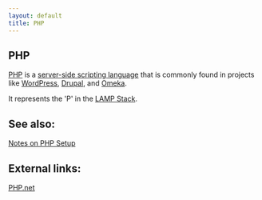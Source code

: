 ```yaml
---
layout: default
title: PHP
---
```


## PHP

[PHP](https://en.wikipedia.org/wiki/PHP) is a [server-side scripting language](https://en.wikipedia.org/wiki/Server-side_scripting) that is commonly found in projects like [WordPress](https://wordpress.org/), [Drupal](https://www.drupal.org/), and [Omeka](http://omeka.org/).

It represents the 'P' in the [LAMP Stack](../LAMP%20Stack).

See also:
---------

[Notes on PHP Setup](../Tutorials/Notes%20on%20PHP%20Setup)

External links:
---------------

[PHP.net](https://php.net/)